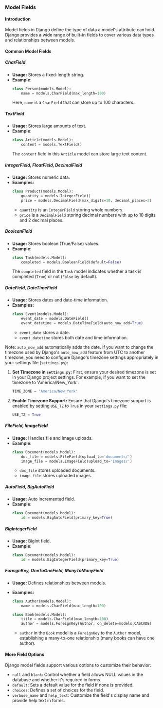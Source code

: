 ### Model Fields

#### Introduction

Model fields in Django define the type of data a model's attribute can hold. Django provides a wide range of built-in fields to cover various data types and relationships between models.

#### Common Model Fields

##### CharField

- **Usage:** Stores a fixed-length string.
- **Example:**
  ```python
  class Person(models.Model):
      name = models.CharField(max_length=100)
  ```
  Here, `name` is a `CharField` that can store up to 100 characters.

##### TextField

- **Usage:** Stores large amounts of text.
- **Example:**
  ```python
  class Article(models.Model):
      content = models.TextField()
  ```
  The `content` field in this `Article` model can store large text content.

##### IntegerField, FloatField, DecimalField

- **Usage:** Stores numeric data.
- **Examples:**
  ```python
  class Product(models.Model):
      quantity = models.IntegerField()
      price = models.DecimalField(max_digits=10, decimal_places=2)
  ```
  - `quantity` is an `IntegerField` storing whole numbers.
  - `price` is a `DecimalField` storing decimal numbers with up to 10 digits and 2 decimal places.

##### BooleanField

- **Usage:** Stores boolean (True/False) values.
- **Example:**
  ```python
  class Task(models.Model):
      completed = models.BooleanField(default=False)
  ```
  The `completed` field in the `Task` model indicates whether a task is completed (`True`) or not (`False` by default).

##### DateField, DateTimeField

- **Usage:** Stores dates and date-time information.
- **Examples:**
  ```python
  class Event(models.Model):
      event_date = models.DateField()
      event_datetime = models.DateTimeField(auto_now_add=True)
  ```
  - `event_date` stores a date.
  - `event_datetime` stores both date and time information.

Note: `auto_now_add` automatically adds the date. If you want to change the timezone used by Django's `auto_now_add` feature from UTC to another timezone, you need to configure Django's timezone settings appropriately in your settings file (`settings.py`):

1. **Set Timezone in `settings.py`:** First, ensure your desired timezone is set in your Django project settings. For example, if you want to set the timezone to 'America/New_York':

   ```python
   TIME_ZONE = 'America/New_York'
   ```

2. **Enable Timezone Support:** Ensure that Django's timezone support is enabled by setting `USE_TZ` to `True` in your `settings.py` file:

   ```python
   USE_TZ = True
   ```

##### FileField, ImageField

- **Usage:** Handles file and image uploads.
- **Example:**
  ```python
  class Document(models.Model):
      doc_file = models.FileField(upload_to='documents/')
      image_file = models.ImageField(upload_to='images/')
  ```
  - `doc_file` stores uploaded documents.
  - `image_file` stores uploaded images.

##### AutoField, BigAutoField

- **Usage:** Auto incremented field.
- **Example:**
  ```python
  class Document(models.Model):
      id = models.BigAutoField(primary_key=True)
  ```

##### BigIntegerField

- **Usage:** BigInt field.
- **Example:**
  ```python
  class Document(models.Model):
      id = models.BigIntegerField(primary_key=True)
  ```

##### ForeignKey, OneToOneField, ManyToManyField

- **Usage:** Defines relationships between models.
- **Examples:**

  ```python
  class Author(models.Model):
      name = models.CharField(max_length=100)

  class Book(models.Model):
      title = models.CharField(max_length=100)
      author = models.ForeignKey(Author, on_delete=models.CASCADE)
  ```

  - `author` in the `Book` model is a `ForeignKey` to the `Author` model, establishing a many-to-one relationship (many books can have one author).

#### More Field Options

Django model fields support various options to customize their behavior:

- `null` and `blank`: Control whether a field allows NULL values in the database and whether it's required in forms.
- `default`: Sets a default value for the field if none is provided.
- `choices`: Defines a set of choices for the field.
- `verbose_name` and `help_text`: Customize the field's display name and provide help text in forms.
